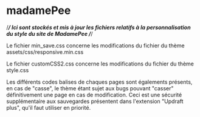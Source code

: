 # madamePee

/***********************************************************************************************************************************/
Ici sont stockés et mis à jour les fichiers relatifs à la personnalisation du style du site de MadamePee
/***********************************************************************************************************************************/

Le fichier min_save.css concerne les modifications du fichier du thème assets/css/responsive.min.css

Le fichier customCSS2.css concerne les modifications du fichier du thème style.css

Les différents codes balises de chaques pages sont égalements présents, en cas de "casse", le thème étant sujet aux bugs pouvant "casser" définitivement une page en cas de modification. Ceci est une sécurité supplémentaire aux sauvegardes présentent dans l'extension "Updraft plus", qu'il faut utiliser en priorité. 
